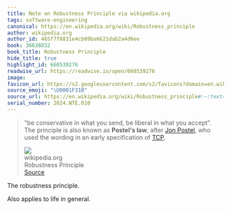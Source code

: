 ```yaml
---
title: Note on Robustness Principle via wikipedia.org
tags: software-engineering
canonical: https://en.wikipedia.org/wiki/Robustness_principle
author: wikipedia.org
author_id: 465f7f8831e4cb09ba6621dab2a4d6ee
book: 36638832
book_title: Robustness Principle
hide_title: true
highlight_id: 660539276
readwise_url: https://readwise.io/open/660539276
image:
favicon_url: https://s2.googleusercontent.com/s2/favicons?domain=en.wikipedia.org
source_emoji: "\U0001F310"
source_url: https://en.wikipedia.org/wiki/Robustness_principle#:~:text=%22be%20conservative%20in,%28https%3A%2F%2Fen.wikipedia.org%2Fwiki%2FTransmission_Control_Protocol%29.
serial_number: 2024.NTE.010
---
```

> "be conservative in what you send, be liberal in what you accept". The principle is also known as **Postel's law**, after [Jon Postel](https://en.wikipedia.org/wiki/Jon_Postel), who used the wording in an early specification of [TCP](https://en.wikipedia.org/wiki/Transmission_Control_Protocol).
> <div class="quoteback-footer"><div class="quoteback-avatar"><img class="mini-favicon" src="https://s2.googleusercontent.com/s2/favicons?domain=en.wikipedia.org"></div><div class="quoteback-metadata"><div class="metadata-inner"><span style="display:none">FROM:</span><div aria-label="wikipedia.org" class="quoteback-author"> wikipedia.org</div><div aria-label="Robustness Principle" class="quoteback-title"> Robustness Principle</div></div></div><div class="quoteback-backlink"><a target="_blank" aria-label="go to the full text of this quotation" rel="noopener" href="https://en.wikipedia.org/wiki/Robustness_principle#:~:text=%22be%20conservative%20in,%28https%3A%2F%2Fen.wikipedia.org%2Fwiki%2FTransmission_Control_Protocol%29." class="quoteback-arrow"> Source</a></div></div>

The robustness principle. 

Also applies to life in general.